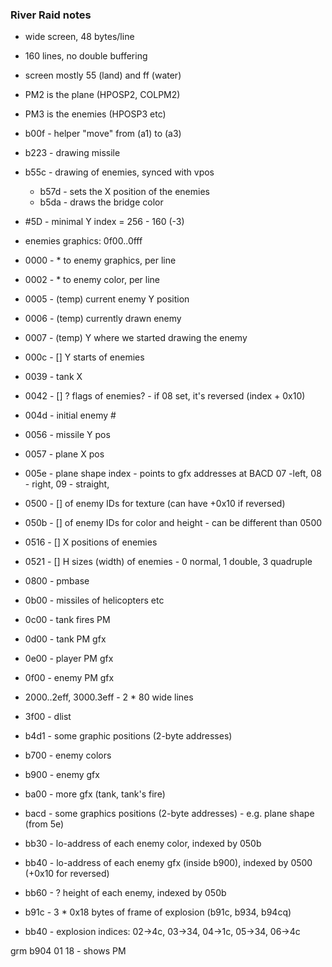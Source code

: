 ### River Raid notes

* wide screen, 48 bytes/line
* 160 lines, no double buffering
* screen mostly 55 (land) and ff (water)
* PM2 is the plane (HPOSP2, COLPM2)
* PM3 is the enemies (HPOSP3 etc)

* b00f - helper "move" from (a1) to (a3)
* b223 - drawing missile
* b55c - drawing of enemies, synced with vpos
  * b57d - sets the X position of the enemies
  * b5da - draws the bridge color

* #5D - minimal Y index = 256 - 160 (-3)

* enemies graphics: 0f00..0fff
* 0000 - * to enemy graphics, per line
* 0002 - * to enemy color, per line
* 0005 - (temp) current enemy Y position
* 0006 - (temp) currently drawn enemy
* 0007 - (temp) Y where we started drawing the enemy
* 000c - [] Y starts of enemies
* 0039 - tank X
* 0042 - [] ? flags of enemies? - if 08 set, it's reversed (index + 0x10)
* 004d - initial enemy #
* 0056 - missile Y pos
* 0057 - plane X pos
* 005e - plane shape index  - points to gfx addresses at BACD
         07 -left, 08 - right, 09 - straight,
* 0500 - [] of enemy IDs for texture (can have +0x10 if reversed)
* 050b - [] of enemy IDs for color and height - can be different than 0500
* 0516 - [] X positions of enemies
* 0521 - [] H sizes (width) of enemies - 0 normal, 1 double, 3 quadruple
* 0800 - pmbase
* 0b00 - missiles of helicopters etc
* 0c00 - tank fires PM
* 0d00 - tank PM gfx
* 0e00 - player PM gfx
* 0f00 - enemy PM gfx
* 2000..2eff, 3000.3eff - 2 * 80 wide lines
* 3f00 - dlist
* b4d1 - some graphic positions (2-byte addresses)
* b700 - enemy colors
* b900 - enemy gfx
* ba00 - more gfx (tank, tank's fire)
* bacd - some graphics positions (2-byte addresses) - e.g. plane shape (from 5e)
* bb30 - lo-address of each enemy color, indexed by 050b
* bb40 - lo-address of each enemy gfx (inside b900), indexed by 0500 (+0x10 for reversed)
* bb60 - ? height of each enemy, indexed by 050b

* b91c - 3 * 0x18 bytes of frame of explosion (b91c, b934, b94cq)
* bb40 - explosion indices: 02->4c, 03->34, 04->1c, 05->34, 06->4c

grm b904 01 18 - shows PM

